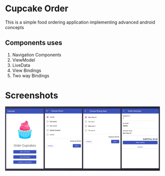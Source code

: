 # Cupcake Order

This is a simple food ordering application implementing advanced android concepts

## Components uses

1. Navigation Components
2. ViewModel
3. LiveData
4. View Bindings
5. Two way Bindings

# Screenshots

![Screenshot](screens/screen1.jpg)
